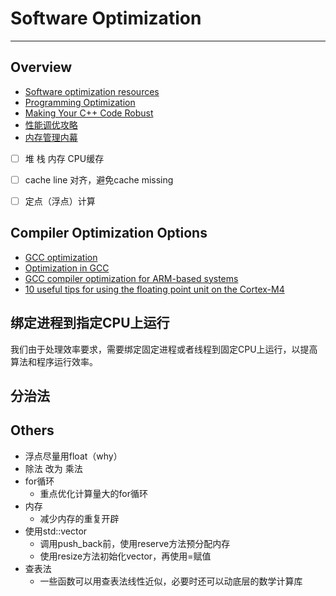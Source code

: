 # Software Optimization


---

## Overview

* [Software optimization resources](https://www.agner.org/optimize/)
* [Programming Optimization](http://www.azillionmonkeys.com/qed/optimize.html)
* [Making Your C++ Code Robust](https://www.codeproject.com/articles/216077/making-your-cplusplus-code-robust)
* [性能调优攻略](https://coolshell.cn/articles/7490.html)
* [内存管理内幕](https://www.ibm.com/developerworks/cn/linux/l-memory/)


* [ ] 堆 栈 内存 CPU缓存
* [ ] cache line 对齐，避免cache missing
* [ ] 定点（浮点）计算


## Compiler Optimization Options

* [GCC optimization](https://wiki.gentoo.org/wiki/GCC_optimization)
* [Optimization in GCC](https://www.linuxjournal.com/article/7269)
* [GCC compiler optimization for ARM-based systems](https://gist.github.com/fm4dd/c663217935dc17f0fc73c9c81b0aa845)
* [10 useful tips for using the floating point unit on the Cortex-M4](https://community.arm.com/processors/b/blog/posts/10-useful-tips-to-using-the-floating-point-unit-on-the-arm-cortex--m4-processor)


## 绑定进程到指定CPU上运行

我们由于处理效率要求，需要绑定固定进程或者线程到固定CPU上运行，以提高算法和程序运行效率。


## 分治法


## Others

* 浮点尽量用float（why）
* 除法 改为 乘法
* for循环
  - 重点优化计算量大的for循环
* 内存
  - 减少内存的重复开辟
* 使用std::vector
  - 调用push_back前，使用reserve方法预分配内存
  - 使用resize方法初始化vector，再使用=赋值
* 查表法
  - 一些函数可以用查表法线性近似，必要时还可以动底层的数学计算库
